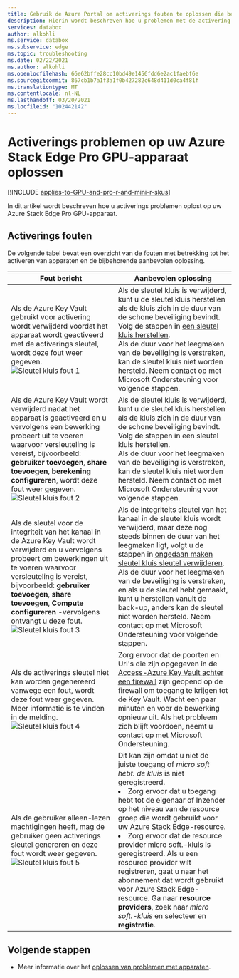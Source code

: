 ```yaml
---
title: Gebruik de Azure Portal om activerings fouten te oplossen die betrekking hebben op Azure Stack Edge Pro met GPU | Microsoft Docs
description: Hierin wordt beschreven hoe u problemen met de activering van Azure Stack Edge Pro GPU en de sleutel kluis kunt oplossen.
services: databox
author: alkohli
ms.service: databox
ms.subservice: edge
ms.topic: troubleshooting
ms.date: 02/22/2021
ms.author: alkohli
ms.openlocfilehash: 66e62bffe28cc10bd49e1456fdd6e2ac1faebf6e
ms.sourcegitcommit: 867cb1b7a1f3a1f0b427282c648d411d0ca4f81f
ms.translationtype: MT
ms.contentlocale: nl-NL
ms.lasthandoff: 03/20/2021
ms.locfileid: "102442142"
---
```

# <a name="troubleshoot-activation-issues-on-your-azure-stack-edge-pro-gpu-device"></a>Activerings problemen op uw Azure Stack Edge Pro GPU-apparaat oplossen 

[!INCLUDE [applies-to-GPU-and-pro-r-and-mini-r-skus](../../includes/azure-stack-edge-applies-to-gpu-pro-r-mini-r-sku.md)]

In dit artikel wordt beschreven hoe u activerings problemen oplost op uw Azure Stack Edge Pro GPU-apparaat. 


## <a name="activation-errors"></a>Activerings fouten

De volgende tabel bevat een overzicht van de fouten met betrekking tot het activeren van apparaten en de bijbehorende aanbevolen oplossing.

| Fout bericht| Aanbevolen oplossing |
|------------------------------------------------------|--------------------------------------|
| Als de Azure Key Vault gebruikt voor activering wordt verwijderd voordat het apparaat wordt geactiveerd met de activerings sleutel, wordt deze fout weer gegeven. <br> ![Sleutel kluis fout 1](./media/azure-stack-edge-gpu-troubleshoot-activation/key-vault-error-1.png)  | Als de sleutel kluis is verwijderd, kunt u de sleutel kluis herstellen als de kluis zich in de duur van de schone beveiliging bevindt. Volg de stappen in [een sleutel kluis herstellen](../key-vault/general/key-vault-recovery.md#list-recover-or-purge-soft-deleted-secrets-keys-and-certificates). <br>Als de duur voor het leegmaken van de beveiliging is verstreken, kan de sleutel kluis niet worden hersteld. Neem contact op met Microsoft Ondersteuning voor volgende stappen. |
| Als de Azure Key Vault wordt verwijderd nadat het apparaat is geactiveerd en u vervolgens een bewerking probeert uit te voeren waarvoor versleuteling is vereist, bijvoorbeeld: **gebruiker toevoegen**, **share toevoegen**, **berekening configureren**, wordt deze fout weer gegeven. <br> ![Sleutel kluis fout 2](./media/azure-stack-edge-gpu-troubleshoot-activation/key-vault-error-2.png)    | Als de sleutel kluis is verwijderd, kunt u de sleutel kluis herstellen als de kluis zich in de duur van de schone beveiliging bevindt. Volg de stappen in een sleutel kluis herstellen. <br>Als de duur voor het leegmaken van de beveiliging is verstreken, kan de sleutel kluis niet worden hersteld. Neem contact op met Microsoft Ondersteuning voor volgende stappen. |
| Als de sleutel voor de integriteit van het kanaal in de Azure Key Vault wordt verwijderd en u vervolgens probeert om bewerkingen uit te voeren waarvoor versleuteling is vereist, bijvoorbeeld: **gebruiker toevoegen**, **share toevoegen**, **Compute configureren** -vervolgens ontvangt u deze fout. <br> ![Sleutel kluis fout 3](./media/azure-stack-edge-gpu-troubleshoot-activation/key-vault-error-3.png) | Als de integriteits sleutel van het kanaal in de sleutel kluis wordt verwijderd, maar deze nog steeds binnen de duur van het leegmaken ligt, volgt u de stappen in [ongedaan maken sleutel kluis sleutel verwijderen](/powershell/module/az.keyvault/undo-azkeyvaultkeyremoval). <br>Als de duur voor het leegmaken van de beveiliging is verstreken, en als u de sleutel hebt gemaakt, kunt u herstellen vanuit de back-up, anders kan de sleutel niet worden hersteld. Neem contact op met Microsoft Ondersteuning voor volgende stappen. |
| Als de activerings sleutel niet kan worden gegenereerd vanwege een fout, wordt deze fout weer gegeven. Meer informatie is te vinden in de melding. <br> ![Sleutel kluis fout 4](./media/azure-stack-edge-gpu-troubleshoot-activation/key-vault-error-4.png)   | Zorg ervoor dat de poorten en Url's die zijn opgegeven in de [Access-Azure Key Vault achter een firewall](../key-vault/general/access-behind-firewall.md) zijn geopend op de firewall om toegang te krijgen tot de Key Vault. Wacht een paar minuten en voer de bewerking opnieuw uit. Als het probleem zich blijft voordoen, neemt u contact op met Microsoft Ondersteuning. |
| Als de gebruiker alleen-lezen machtigingen heeft, mag de gebruiker geen activerings sleutel genereren en deze fout wordt weer gegeven. <br> ![Sleutel kluis fout 5](./media/azure-stack-edge-gpu-troubleshoot-activation/key-vault-error-5.png) | Dit kan zijn omdat u niet de juiste toegang of  *micro soft hebt. de kluis* is niet geregistreerd.<li>Zorg ervoor dat u toegang hebt tot de eigenaar of Inzender op het niveau van de resource groep die wordt gebruikt voor uw Azure Stack Edge-resource.</li><li>Zorg ervoor dat de resource provider micro soft.-kluis is geregistreerd. Als u een resource provider wilt registreren, gaat u naar het abonnement dat wordt gebruikt voor Azure Stack Edge-resource. Ga naar **resource providers**, zoek naar *micro soft.-kluis* en selecteer en **registratie**.</li> |

## <a name="next-steps"></a>Volgende stappen

- Meer informatie over het [oplossen van problemen met apparaten](azure-stack-edge-gpu-troubleshoot.md).
